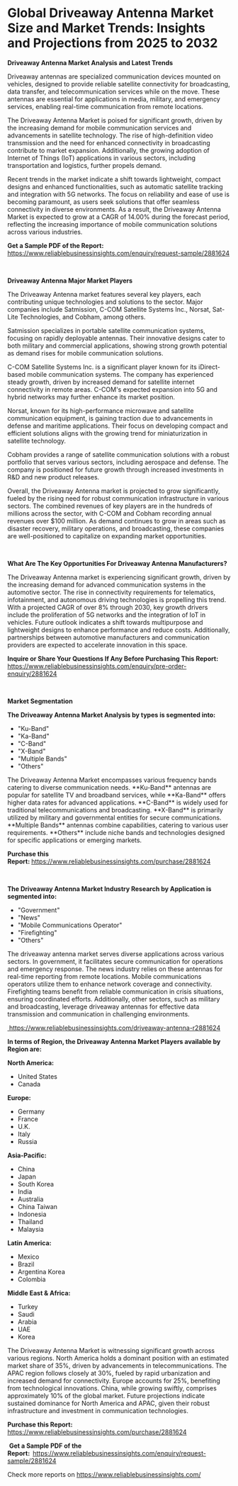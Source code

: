 <p><h1>Global Driveaway Antenna Market Size and Market Trends: Insights and Projections from 2025 to 2032</h1></p><p><strong>Driveaway Antenna Market Analysis and Latest Trends</strong></p>
<p><p>Driveaway antennas are specialized communication devices mounted on vehicles, designed to provide reliable satellite connectivity for broadcasting, data transfer, and telecommunication services while on the move. These antennas are essential for applications in media, military, and emergency services, enabling real-time communication from remote locations.</p><p>The Driveaway Antenna Market is poised for significant growth, driven by the increasing demand for mobile communication services and advancements in satellite technology. The rise of high-definition video transmission and the need for enhanced connectivity in broadcasting contribute to market expansion. Additionally, the growing adoption of Internet of Things (IoT) applications in various sectors, including transportation and logistics, further propels demand.</p><p>Recent trends in the market indicate a shift towards lightweight, compact designs and enhanced functionalities, such as automatic satellite tracking and integration with 5G networks. The focus on reliability and ease of use is becoming paramount, as users seek solutions that offer seamless connectivity in diverse environments. As a result, the Driveaway Antenna Market is expected to grow at a CAGR of 14.00% during the forecast period, reflecting the increasing importance of mobile communication solutions across various industries.</p></p>
<p><strong>Get a Sample PDF of the Report:&nbsp;</strong> <a href="https://www.reliablebusinessinsights.com/enquiry/request-sample/2881624?utm_campaign=3080&utm_medium=2&utm_source=Github&utm_content=ia&utm_term=12032025&utm_id=driveaway-antenna">https://www.reliablebusinessinsights.com/enquiry/request-sample/2881624</a></p>
<p>&nbsp;</p>
<p><strong>Driveaway Antenna Major Market Players</strong></p>
<p><p>The Driveaway Antenna market features several key players, each contributing unique technologies and solutions to the sector. Major companies include Satmission, C-COM Satellite Systems Inc., Norsat, Sat-Lite Technologies, and Cobham, among others. </p><p>Satmission specializes in portable satellite communication systems, focusing on rapidly deployable antennas. Their innovative designs cater to both military and commercial applications, showing strong growth potential as demand rises for mobile communication solutions.</p><p>C-COM Satellite Systems Inc. is a significant player known for its iDirect-based mobile communication systems. The company has experienced steady growth, driven by increased demand for satellite internet connectivity in remote areas. C-COM's expected expansion into 5G and hybrid networks may further enhance its market position.</p><p>Norsat, known for its high-performance microwave and satellite communication equipment, is gaining traction due to advancements in defense and maritime applications. Their focus on developing compact and efficient solutions aligns with the growing trend for miniaturization in satellite technology.</p><p>Cobham provides a range of satellite communication solutions with a robust portfolio that serves various sectors, including aerospace and defense. The company is positioned for future growth through increased investments in R&D and new product releases.</p><p>Overall, the Driveaway Antenna market is projected to grow significantly, fueled by the rising need for robust communication infrastructure in various sectors. The combined revenues of key players are in the hundreds of millions across the sector, with C-COM and Cobham recording annual revenues over $100 million. As demand continues to grow in areas such as disaster recovery, military operations, and broadcasting, these companies are well-positioned to capitalize on expanding market opportunities.</p></p>
<p>&nbsp;</p>
<p><strong>What Are The Key Opportunities For Driveaway Antenna Manufacturers?</strong></p>
<p><p>The Driveaway Antenna market is experiencing significant growth, driven by the increasing demand for advanced communication systems in the automotive sector. The rise in connectivity requirements for telematics, infotainment, and autonomous driving technologies is propelling this trend. With a projected CAGR of over 8% through 2030, key growth drivers include the proliferation of 5G networks and the integration of IoT in vehicles. Future outlook indicates a shift towards multipurpose and lightweight designs to enhance performance and reduce costs. Additionally, partnerships between automotive manufacturers and communication providers are expected to accelerate innovation in this space.</p></p>
<p><strong>Inquire or Share Your Questions If Any Before Purchasing This Report:</strong> <a href="https://www.reliablebusinessinsights.com/enquiry/pre-order-enquiry/2881624?utm_campaign=3080&utm_medium=2&utm_source=Github&utm_content=ia&utm_term=12032025&utm_id=driveaway-antenna">https://www.reliablebusinessinsights.com/enquiry/pre-order-enquiry/2881624</a></p>
<p>&nbsp;</p>
<p><strong>Market Segmentation</strong></p>
<p><strong>The Driveaway Antenna Market Analysis by types is segmented into:</strong></p>
<p><ul><li>"Ku-Band"</li><li>"Ka-Band"</li><li>"C-Band"</li><li>"X-Band"</li><li>"Multiple Bands"</li><li>"Others"</li></ul></p>
<p><p>The Driveaway Antenna Market encompasses various frequency bands catering to diverse communication needs. **Ku-Band** antennas are popular for satellite TV and broadband services, while **Ka-Band** offers higher data rates for advanced applications. **C-Band** is widely used for traditional telecommunications and broadcasting. **X-Band** is primarily utilized by military and governmental entities for secure communications. **Multiple Bands** antennas combine capabilities, catering to various user requirements. **Others** include niche bands and technologies designed for specific applications or emerging markets.</p></p>
<p><strong>Purchase this Report:&nbsp;</strong><a href="https://www.reliablebusinessinsights.com/purchase/2881624?utm_campaign=3080&utm_medium=2&utm_source=Github&utm_content=ia&utm_term=12032025&utm_id=driveaway-antenna">https://www.reliablebusinessinsights.com/purchase/2881624</a></p>
<p>&nbsp;</p>
<p><strong>The Driveaway Antenna Market Industry Research by Application is segmented into:</strong></p>
<p><ul><li>"Government"</li><li>"News"</li><li>"Mobile Communications Operator"</li><li>"Firefighting"</li><li>"Others"</li></ul></p>
<p><p>The driveaway antenna market serves diverse applications across various sectors. In government, it facilitates secure communication for operations and emergency response. The news industry relies on these antennas for real-time reporting from remote locations. Mobile communications operators utilize them to enhance network coverage and connectivity. Firefighting teams benefit from reliable communication in crisis situations, ensuring coordinated efforts. Additionally, other sectors, such as military and broadcasting, leverage driveaway antennas for effective data transmission and communication in challenging environments.</p></p>
<p><a href="https://www.reliablebusinessinsights.com/driveaway-antenna-r2881624?utm_campaign=3080&utm_medium=2&utm_source=Github&utm_content=ia&utm_term=12032025&utm_id=driveaway-antenna">&nbsp;https://www.reliablebusinessinsights.com/driveaway-antenna-r2881624</a></p>
<p><strong>In terms of Region, the Driveaway Antenna Market Players available by Region are:</strong></p>
<p>
    <p> <strong> North America: </strong>
        <ul>
            <li>United States</li>
            <li>Canada</li>
        </ul>
        </p> 
    <p> <strong> Europe: </strong>
        <ul>
            <li>Germany</li>
            <li>France</li>
            <li>U.K.</li>
            <li>Italy</li>
            <li>Russia</li>
        </ul>
        </p> 
    <p> <strong> Asia-Pacific: </strong>
        <ul>
            <li>China</li>
            <li>Japan</li>
            <li>South Korea</li>
            <li>India</li>
            <li>Australia</li>
            <li>China Taiwan</li>
            <li>Indonesia</li>
            <li>Thailand</li>
            <li>Malaysia</li>
        </ul>
        </p> 
    <p> <strong> Latin America: </strong>
        <ul>
            <li>Mexico</li>
            <li>Brazil</li>
            <li>Argentina Korea</li>
            <li>Colombia</li>
        </ul>
        </p> 
    <p> <strong> Middle East & Africa: </strong>
        <ul>
            <li>Turkey</li>
            <li>Saudi</li>
            <li>Arabia</li>
            <li>UAE</li>
            <li>Korea</li>
        </ul>
    </p>
    </p>
<p><p>The Driveaway Antenna Market is witnessing significant growth across various regions. North America holds a dominant position with an estimated market share of 35%, driven by advancements in telecommunications. The APAC region follows closely at 30%, fueled by rapid urbanization and increased demand for connectivity. Europe accounts for 25%, benefiting from technological innovations. China, while growing swiftly, comprises approximately 10% of the global market. Future projections indicate sustained dominance for North America and APAC, given their robust infrastructure and investment in communication technologies.</p></p>
<p><strong>Purchase this Report: </strong><a href="https://www.reliablebusinessinsights.com/purchase/2881624?utm_campaign=3080&utm_medium=2&utm_source=Github&utm_content=ia&utm_term=12032025&utm_id=driveaway-antenna">https://www.reliablebusinessinsights.com/purchase/2881624</a></p>
<p>&nbsp;<strong>Get a Sample PDF of the Report:&nbsp;&nbsp;</strong><a href="https://www.reliablebusinessinsights.com/enquiry/request-sample/2881624?utm_campaign=3080&utm_medium=2&utm_source=Github&utm_content=ia&utm_term=12032025&utm_id=driveaway-antenna">https://www.reliablebusinessinsights.com/enquiry/request-sample/2881624</a></p>
<p><strong></strong></p>
<p>Check more reports on <a href="https://www.reliablebusinessinsights.com/?utm_campaign=3080&utm_medium=2&utm_source=Github&utm_content=ia&utm_term=12032025&utm_id=driveaway-antenna">https://www.reliablebusinessinsights.com/</a></p>
